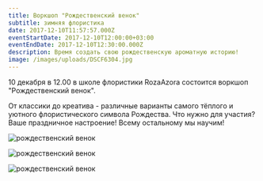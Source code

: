 ```yaml
---
title: Воркшоп "Рождественский венок"
subtitle: зимняя флористика
date: 2017-12-10T11:57:57.000Z
eventStartDate: 2017-12-10T12:00:00+03:00
eventEndDate: 2017-12-10T12:30:00.000Z
description: Время создать свою рождественскую ароматную историю!
image: /images/uploads/DSCF6304.jpg
---
```

10 декабря в 12.00 в школе флористики RozaAzora состоится воркшоп "Рождественский венок". 

От классики до креатива - различные варианты самого тёплого и уютного флористического символа Рождества.  Что нужно для участия? Ваше праздничное настроение! Всему остальному мы научим!

![рождественский венок](/images/uploads/DSCF6304.jpg)

![рождественский венок](/images/uploads/DSCF6292.jpg)

![рождественский венок](/images/uploads/DSCF6324.jpg)





